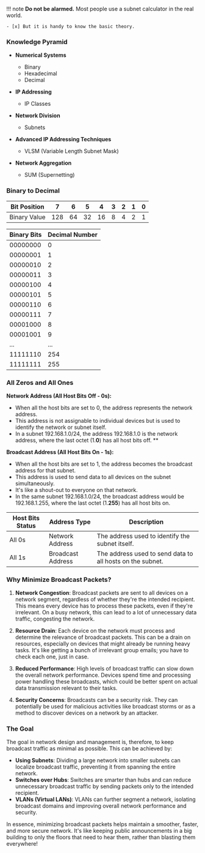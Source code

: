 
!!! note
    **Do not be alarmed.** Most people use a subnet calculator in the real world.

    - [x] But it is handy to know the basic theory.

### Knowledge Pyramid

- **Numerical Systems**
  - Binary
  - Hexadecimal
  - Decimal

- **IP Addressing**
  - IP Classes

- **Network Division**
  - Subnets

- **Advanced IP Addressing Techniques**
  - VLSM (Variable Length Subnet Mask)

- **Network Aggregation**
  - SUM (Supernetting)


### Binary to Decimal

| Bit Position | 7 | 6 | 5 | 4 | 3 | 2 | 1 | 0 |
|--------------|---|---|---|---|---|---|---|---|
| Binary Value | 128 | 64 | 32 | 16 | 8 | 4 | 2 | 1 |

| Binary Bits | Decimal Number |
|-------------|----------------|
| 00000000    | 0              |
| 00000001    | 1              |
| 00000010    | 2              |
| 00000011    | 3              |
| 00000100    | 4              |
| 00000101    | 5              |
| 00000110    | 6              |
| 00000111    | 7              |
| 00001000    | 8              |
| 00001001    | 9              |
| ...         | ...            |
| 11111110    | 254            |
| 11111111    | 255            |

### All Zeros and All Ones

**Network Address (All Host Bits Off - 0s):**

- When all the host bits are set to 0, the address represents the network address. 
- This address is not assignable to individual devices but is used to identify the network or subnet itself. 
- In a subnet 192.168.1.0/24, the address 192.168.1.0 is the network address, where the last octet (1.**0**) has all host bits off.
**

**Broadcast Address (All Host Bits On - 1s):**

- When all the host bits are set to 1, the address becomes the broadcast address for that subnet. 
- This address is used to send data to all devices on the subnet simultaneously. 
- It's like a shout-out to everyone on that network. 
- In the same subnet 192.168.1.0/24, the broadcast address would be 192.168.1.255, where the last octet (1.**255**) has all host bits on.

| Host Bits Status | Address Type      | Description                                                |
|------------------|-------------------|------------------------------------------------------------|
| All 0s           | Network Address   | The address used to identify the subnet itself.            |
| All 1s           | Broadcast Address | The address used to send data to all hosts on the subnet.  |


### Why Minimize Broadcast Packets?

1. **Network Congestion**: Broadcast packets are sent to all devices on a network segment, regardless of whether they're the intended recipient. This means every device has to process these packets, even if they're irrelevant. On a busy network, this can lead to a lot of unnecessary data traffic, congesting the network.

2. **Resource Drain**: Each device on the network must process and determine the relevance of broadcast packets. This can be a drain on resources, especially on devices that might already be running heavy tasks. It's like getting a bunch of irrelevant group emails; you have to check each one, just in case.

3. **Reduced Performance**: High levels of broadcast traffic can slow down the overall network performance. Devices spend time and processing power handling these broadcasts, which could be better spent on actual data transmission relevant to their tasks.

4. **Security Concerns**: Broadcasts can be a security risk. They can potentially be used for malicious activities like broadcast storms or as a method to discover devices on a network by an attacker.

### The Goal

The goal in network design and management is, therefore, to keep broadcast traffic as minimal as possible. This can be achieved by:

- **Using Subnets**: Dividing a large network into smaller subnets can localize broadcast traffic, preventing it from spanning the entire network.
- **Switches over Hubs**: Switches are smarter than hubs and can reduce unnecessary broadcast traffic by sending packets only to the intended recipient.
- **VLANs (Virtual LANs)**: VLANs can further segment a network, isolating broadcast domains and improving overall network performance and security.

In essence, minimizing broadcast packets helps maintain a smoother, faster, and more secure network. It's like keeping public announcements in a big building to only the floors that need to hear them, rather than blasting them everywhere! 